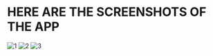 # HERE ARE THE SCREENSHOTS OF THE APP

![1](https://github.com/krizhnaa/Password-Manager-App/assets/86138069/4c3dc084-650f-474d-9489-ed6603b1955e)
![2](https://github.com/krizhnaa/Password-Manager-App/assets/86138069/11383f24-eae9-495b-b5de-ce3d01129775)
![3](https://github.com/krizhnaa/Password-Manager-App/assets/86138069/999bacda-1952-4ba7-9120-e98fafadfd6b)
